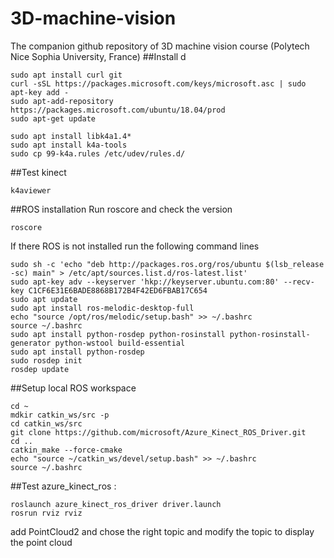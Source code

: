 # 3D-machine-vision
The companion github repository of 3D machine vision course (Polytech Nice Sophia University, France)
##Install d
``` 
sudo apt install curl git 
curl -sSL https://packages.microsoft.com/keys/microsoft.asc | sudo apt-key add -
sudo apt-add-repository https://packages.microsoft.com/ubuntu/18.04/prod
sudo apt-get update 

sudo apt install libk4a1.4*
sudo apt install k4a-tools
sudo cp 99-k4a.rules /etc/udev/rules.d/
```
##Test kinect 
```
k4aviewer
```
##ROS installation
Run roscore and check the version 
```
roscore
```
If there ROS is not installed run the following command lines

```
sudo sh -c 'echo "deb http://packages.ros.org/ros/ubuntu $(lsb_release -sc) main" > /etc/apt/sources.list.d/ros-latest.list'
sudo apt-key adv --keyserver 'hkp://keyserver.ubuntu.com:80' --recv-key C1CF6E31E6BADE8868B172B4F42ED6FBAB17C654
sudo apt update
sudo apt install ros-melodic-desktop-full
echo "source /opt/ros/melodic/setup.bash" >> ~/.bashrc
source ~/.bashrc
sudo apt install python-rosdep python-rosinstall python-rosinstall-generator python-wstool build-essential
sudo apt install python-rosdep
sudo rosdep init
rosdep update
```
##Setup local ROS workspace 

```
cd ~
mdkir catkin_ws/src -p 
cd catkin_ws/src
git clone https://github.com/microsoft/Azure_Kinect_ROS_Driver.git
cd ..
catkin_make --force-cmake
echo "source ~/catkin_ws/devel/setup.bash" >> ~/.bashrc
source ~/.bashrc
```
##Test azure_kinect_ros : 
```
roslaunch azure_kinect_ros_driver driver.launch
rosrun rviz rviz
```
add PointCloud2 and chose the right topic and modify the topic to display the point cloud









